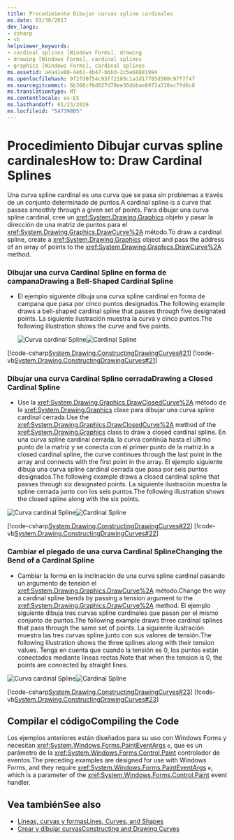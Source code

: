 ```yaml
---
title: Procedimiento Dibujar curvas spline cardinales
ms.date: 03/30/2017
dev_langs:
- csharp
- vb
helpviewer_keywords:
- cardinal splines [Windows Forms], drawing
- drawing [Windows Forms], cardinal splines
- graphics [Windows Forms], cardinal splines
ms.assetid: a4a41e80-4461-4b47-b6bd-2c5e68881994
ms.openlocfilehash: 9f2fd0f54c95ff2185c1a1d17785d300c97f7f4f
ms.sourcegitcommit: 6b308cf6d627d78ee36dbbae8972a310ac7fd6c8
ms.translationtype: MT
ms.contentlocale: es-ES
ms.lasthandoff: 01/23/2019
ms.locfileid: "54739805"
---
```

# <a name="how-to-draw-cardinal-splines"></a><span data-ttu-id="25313-102">Procedimiento Dibujar curvas spline cardinales</span><span class="sxs-lookup"><span data-stu-id="25313-102">How to: Draw Cardinal Splines</span></span>
<span data-ttu-id="25313-103">Una curva spline cardinal es una curva que se pasa sin problemas a través de un conjunto determinado de puntos.</span><span class="sxs-lookup"><span data-stu-id="25313-103">A cardinal spline is a curve that passes smoothly through a given set of points.</span></span> <span data-ttu-id="25313-104">Para dibujar una curva spline cardinal, cree un <xref:System.Drawing.Graphics> objeto y pasar la dirección de una matriz de puntos para el <xref:System.Drawing.Graphics.DrawCurve%2A> método.</span><span class="sxs-lookup"><span data-stu-id="25313-104">To draw a cardinal spline, create a <xref:System.Drawing.Graphics> object and pass the address of an array of points to the <xref:System.Drawing.Graphics.DrawCurve%2A> method.</span></span>  
  
### <a name="drawing-a-bell-shaped-cardinal-spline"></a><span data-ttu-id="25313-105">Dibujar una curva Cardinal Spline en forma de campana</span><span class="sxs-lookup"><span data-stu-id="25313-105">Drawing a Bell-Shaped Cardinal Spline</span></span>  
  
-   <span data-ttu-id="25313-106">El ejemplo siguiente dibuja una curva spline cardinal en forma de campana que pasa por cinco puntos designados.</span><span class="sxs-lookup"><span data-stu-id="25313-106">The following example draws a bell-shaped cardinal spline that passes through five designated points.</span></span> <span data-ttu-id="25313-107">La siguiente ilustración muestra la curva y cinco puntos.</span><span class="sxs-lookup"><span data-stu-id="25313-107">The following illustration shows the curve and five points.</span></span>  
  
     <span data-ttu-id="25313-108">![Curva cardinal Spline](../../../../docs/framework/winforms/advanced/media/cardinalspline1.png "CardinalSpline1")</span><span class="sxs-lookup"><span data-stu-id="25313-108">![Cardinal Spline](../../../../docs/framework/winforms/advanced/media/cardinalspline1.png "CardinalSpline1")</span></span>  
  
 [!code-csharp[System.Drawing.ConstructingDrawingCurves#21](../../../../samples/snippets/csharp/VS_Snippets_Winforms/System.Drawing.ConstructingDrawingCurves/CS/Class1.cs#21)]
 [!code-vb[System.Drawing.ConstructingDrawingCurves#21](../../../../samples/snippets/visualbasic/VS_Snippets_Winforms/System.Drawing.ConstructingDrawingCurves/VB/Class1.vb#21)]  
  
### <a name="drawing-a-closed-cardinal-spline"></a><span data-ttu-id="25313-109">Dibujar una curva Cardinal Spline cerrada</span><span class="sxs-lookup"><span data-stu-id="25313-109">Drawing a Closed Cardinal Spline</span></span>  
  
-   <span data-ttu-id="25313-110">Use la <xref:System.Drawing.Graphics.DrawClosedCurve%2A> método de la <xref:System.Drawing.Graphics> clase para dibujar una curva spline cardinal cerrada.</span><span class="sxs-lookup"><span data-stu-id="25313-110">Use the <xref:System.Drawing.Graphics.DrawClosedCurve%2A> method of the <xref:System.Drawing.Graphics> class to draw a closed cardinal spline.</span></span> <span data-ttu-id="25313-111">En una curva spline cardinal cerrada, la curva continúa hasta el último punto de la matriz y se conecta con el primer punto de la matriz.</span><span class="sxs-lookup"><span data-stu-id="25313-111">In a closed cardinal spline, the curve continues through the last point in the array and connects with the first point in the array.</span></span> <span data-ttu-id="25313-112">El ejemplo siguiente dibuja una curva spline cardinal cerrada que pasa por seis puntos designados.</span><span class="sxs-lookup"><span data-stu-id="25313-112">The following example draws a closed cardinal spline that passes through six designated points.</span></span> <span data-ttu-id="25313-113">La siguiente ilustración muestra la spline cerrada junto con los seis puntos.</span><span class="sxs-lookup"><span data-stu-id="25313-113">The following illustration shows the closed spline along with the six points.</span></span>  
  
 <span data-ttu-id="25313-114">![Curva cardinal Spline](../../../../docs/framework/winforms/advanced/media/cardinalspline1a.png "CardinalSpline1A")</span><span class="sxs-lookup"><span data-stu-id="25313-114">![Cardinal Spline](../../../../docs/framework/winforms/advanced/media/cardinalspline1a.png "CardinalSpline1A")</span></span>  
  
 [!code-csharp[System.Drawing.ConstructingDrawingCurves#22](../../../../samples/snippets/csharp/VS_Snippets_Winforms/System.Drawing.ConstructingDrawingCurves/CS/Class1.cs#22)]
 [!code-vb[System.Drawing.ConstructingDrawingCurves#22](../../../../samples/snippets/visualbasic/VS_Snippets_Winforms/System.Drawing.ConstructingDrawingCurves/VB/Class1.vb#22)]  
  
### <a name="changing-the-bend-of-a-cardinal-spline"></a><span data-ttu-id="25313-115">Cambiar el plegado de una curva Cardinal Spline</span><span class="sxs-lookup"><span data-stu-id="25313-115">Changing the Bend of a Cardinal Spline</span></span>  
  
-   <span data-ttu-id="25313-116">Cambiar la forma en la inclinación de una curva spline cardinal pasando un argumento de tensión el <xref:System.Drawing.Graphics.DrawCurve%2A> método.</span><span class="sxs-lookup"><span data-stu-id="25313-116">Change the way a cardinal spline bends by passing a tension argument to the <xref:System.Drawing.Graphics.DrawCurve%2A> method.</span></span> <span data-ttu-id="25313-117">El ejemplo siguiente dibuja tres curvas spline cardinales que pasan por el mismo conjunto de puntos.</span><span class="sxs-lookup"><span data-stu-id="25313-117">The following example draws three cardinal splines that pass through the same set of points.</span></span> <span data-ttu-id="25313-118">La siguiente ilustración muestra las tres curvas spline junto con sus valores de tensión.</span><span class="sxs-lookup"><span data-stu-id="25313-118">The following illustration shows the three splines along with their tension values.</span></span> <span data-ttu-id="25313-119">Tenga en cuenta que cuando la tensión es 0, los puntos están conectados mediante líneas rectas.</span><span class="sxs-lookup"><span data-stu-id="25313-119">Note that when the tension is 0, the points are connected by straight lines.</span></span>  
  
 <span data-ttu-id="25313-120">![Curva cardinal Spline](../../../../docs/framework/winforms/advanced/media/cardinalspline2.png "CardinalSpline2")</span><span class="sxs-lookup"><span data-stu-id="25313-120">![Cardinal Spline](../../../../docs/framework/winforms/advanced/media/cardinalspline2.png "CardinalSpline2")</span></span>  
  
 [!code-csharp[System.Drawing.ConstructingDrawingCurves#23](../../../../samples/snippets/csharp/VS_Snippets_Winforms/System.Drawing.ConstructingDrawingCurves/CS/Class1.cs#23)]
 [!code-vb[System.Drawing.ConstructingDrawingCurves#23](../../../../samples/snippets/visualbasic/VS_Snippets_Winforms/System.Drawing.ConstructingDrawingCurves/VB/Class1.vb#23)]  
  
## <a name="compiling-the-code"></a><span data-ttu-id="25313-121">Compilar el código</span><span class="sxs-lookup"><span data-stu-id="25313-121">Compiling the Code</span></span>  
 <span data-ttu-id="25313-122">Los ejemplos anteriores están diseñados para su uso con Windows Forms y necesitan <xref:System.Windows.Forms.PaintEventArgs> `e`, que es un parámetro de la <xref:System.Windows.Forms.Control.Paint> controlador de eventos.</span><span class="sxs-lookup"><span data-stu-id="25313-122">The preceding examples are designed for use with Windows Forms, and they require <xref:System.Windows.Forms.PaintEventArgs> `e`, which is a parameter of the <xref:System.Windows.Forms.Control.Paint> event handler.</span></span>  
  
## <a name="see-also"></a><span data-ttu-id="25313-123">Vea también</span><span class="sxs-lookup"><span data-stu-id="25313-123">See also</span></span>
- [<span data-ttu-id="25313-124">Líneas, curvas y formas</span><span class="sxs-lookup"><span data-stu-id="25313-124">Lines, Curves, and Shapes</span></span>](../../../../docs/framework/winforms/advanced/lines-curves-and-shapes.md)
- [<span data-ttu-id="25313-125">Crear y dibujar curvas</span><span class="sxs-lookup"><span data-stu-id="25313-125">Constructing and Drawing Curves</span></span>](../../../../docs/framework/winforms/advanced/constructing-and-drawing-curves.md)
